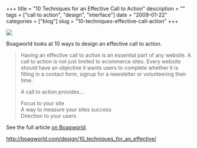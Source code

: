 +++
title = "10 Techniques for an Effective Call to Action"
description = ""
tags = ["call to action", "design", "interface"]
date = "2009-01-22"
categories = ["blog"]
slug = "10-techniques-effective-call-action"
+++



  <div class="notebook-screenshot"><a href="http://boagworld.com/design/10_techniques_for_an_effective/"><img src="//media.konigi.com/notebook/effective-call-to-action.jpg" class="notebook-image" /></a></div><p>Boagworld looks at 10 ways to design an effective call to action.</p>
<blockquote><p>Having an effective call to action is an essential part of any website. A call to action is not just limited to ecommerce sites. Every website should have an objective it wants users to complete whether it is filling in a contact form, signup for a newsletter or volunteering their time.</p>
<p>A call to action provides...</p>
<p>Focus to your site<br />
A way to measure your sites success<br />
Direction to your users
</p></blockquote>
<p>See the full article <a href="http://boagworld.com/design/10_techniques_for_an_effective/">on Boagworld</a>.</p>
    
  <a href="http://boagworld.com/design/10_techniques_for_an_effective/">http://boagworld.com/design/10_techniques_for_an_effective/</a>
